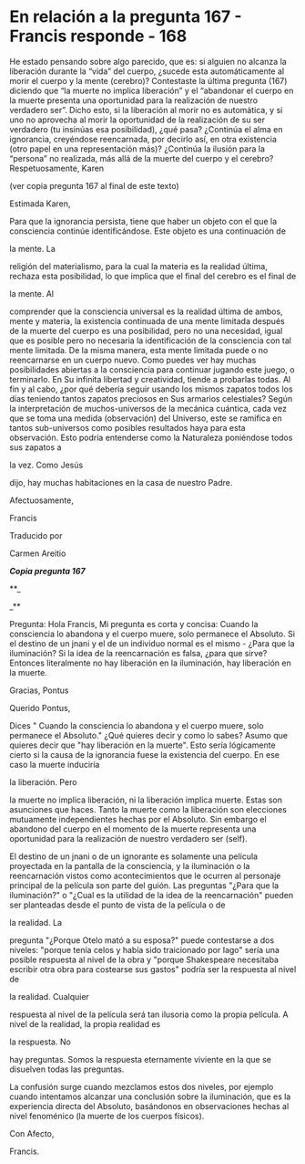 # En relación a la pregunta 167 - Francis responde - 168

He estado pensando sobre algo parecido, que es: si alguien no alcanza la liberación durante la “vida” del cuerpo, ¿sucede esta automáticamente al morir el cuerpo y la mente (cerebro)? Contestaste la última pregunta (167) diciendo que “la muerte no implica liberación” y el “abandonar el cuerpo en la muerte presenta una oportunidad para la realización de nuestro verdadero ser”. Dicho esto, si la liberación al morir no es automática, y si uno no aprovecha al morir la oportunidad de la realización de su ser verdadero (tu insinúas esa posibilidad), ¿qué pasa? ¿Continúa el alma en ignorancia, creyéndose reencarnada, por decirlo así, en otra existencia (otro papel en una representación más)? ¿Continúa la ilusión para la “persona” no realizada, más allá de la muerte del cuerpo y el cerebro? Respetuosamente, Karen

(ver copia pregunta 167 al final de este texto)

Estimada Karen,

Para que la ignorancia persista, tiene que haber un objeto con el que la consciencia continúe identificándose. Este objeto es una continuación de 

la mente. La

religión del materialismo, para la cual la materia es la realidad última, rechaza esta posibilidad, lo que implica que el final del cerebro es el final de 

la mente. Al

comprender que la consciencia universal es la realidad última de ambos, mente y materia, la existencia continuada de una mente limitada después de la muerte del cuerpo es una posibilidad, pero no una necesidad, igual que es posible pero no necesaria la identificación de la consciencia con tal mente limitada. De la misma manera, esta mente limitada puede o no reencarnarse en un cuerpo nuevo. Como puedes ver hay muchas posibilidades abiertas a la consciencia para continuar jugando este juego, o terminarlo. En Su infinita libertad y creatividad, tiende a probarlas todas. Al fin y al cabo, ¿por qué debería seguir usando los mismos zapatos todos los días teniendo tantos zapatos preciosos en Sus armarios celestiales? Según la interpretación de muchos-universos de la mecánica cuántica, cada vez que se toma una medida (observación) del Universo, este se ramifica en tantos sub-universos como posibles resultados haya para esta observación. Esto podría entenderse como la Naturaleza poniéndose todos sus zapatos a 

la vez. Como Jesús

dijo, hay muchas habitaciones en la casa de nuestro Padre. 

Afectuosamente, 

Francis

Traducido por 

Carmen Areitio

**_Copia pregunta 167_** 

**_

_**

Pregunta: Hola Francis, Mi pregunta es corta y concisa: Cuando la consciencia lo abandona y el cuerpo muere, solo permanece el Absoluto. Si el destino de un jnani y el de un individuo normal es el mismo - ¿Para que la iluminación? Si la idea de la reencarnación es falsa, ¿para que sirve? Entonces literalmente no hay liberación en la iluminación, hay liberación en la muerte. 

Gracias, Pontus

Querido Pontus,

Dices " Cuando la consciencia lo abandona y el cuerpo muere, solo permanece el Absoluto." ¿Qué quieres decir y como lo sabes? Asumo que quieres decir que "hay liberación en la muerte". Esto sería lógicamente cierto si la causa de la ignorancia fuese la existencia del cuerpo. En ese caso la muerte induciría 

la liberación. Pero

la muerte no implica liberación, ni la liberación implica muerte. Estas son asunciones que haces. Tanto la muerte como la liberación son elecciones mutuamente independientes hechas por el Absoluto. Sin embargo el abandono del cuerpo en el momento de la muerte representa una oportunidad para la realización de nuestro verdadero ser (self).

El destino de un jnani o de un ignorante es solamente una película proyectada en la pantalla de la consciencia, y la iluminación o la reencarnación vistos como acontecimientos que le ocurren al personaje principal de la película son parte del guión. Las preguntas "¿Para que la iluminación?" o "¿Cual es la utilidad de la idea de la reencarnación" pueden ser planteadas desde el punto de vista de la película o de 

la realidad. La

pregunta "¿Porque Otelo mató a su esposa?" puede contestarse a dos niveles: "porque tenía celos y había sido traicionado por Iago" sería una posible respuesta al nivel de la obra y "porque Shakespeare necesitaba escribir otra obra para costearse sus gastos" podría ser la respuesta al nivel de 

la realidad. Cualquier

respuesta al nivel de la película será tan ilusoria como la propia película. A nivel de la realidad, la propia realidad es 

la respuesta. No

hay preguntas. Somos la respuesta eternamente viviente en la que se disuelven todas las preguntas.

La confusión surge cuando mezclamos estos dos niveles, por ejemplo cuando intentamos alcanzar una conclusión sobre la iluminación, que es la experiencia directa del Absoluto, basándonos en observaciones hechas al nivel fenoménico (la muerte de los cuerpos físicos).

Con Afecto,

Francis.

